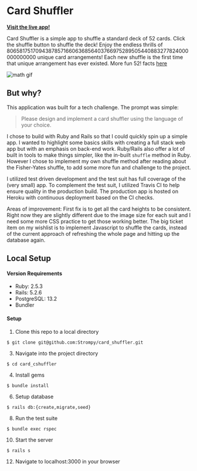 # Card Shuffler




**[Visit the live app!](https://fathomless-peak-62695.herokuapp.com/)**

Card Shuffler is a simple app to shuffle a standard deck of 52 cards. Click the shuffle button to shuffle the deck! Enjoy the endless thrills of 80658175170943878571660636856403766975289505440883277824000000000000 unique card arrangements! Each new shuffle is the first time that unique arrangement has ever existed. More fun 52! facts [here](https://czep.net/weblog/52cards.html)

![math gif](https://media.giphy.com/media/ne3xrYlWtQFtC/giphy.gif)

## But why?
This application was built for a tech challenge. The prompt was simple: 
> Please design and implement a card shuffler using the language of your choice.

I chose to build with Ruby and Rails so that I could quickly spin up a simple app. I wanted to highlight some basics skills with creating a full stack web app but with an emphasis on back-end work. Ruby/Rails also offer a lot of built in tools to make things simpler, like the in-built `shuffle` method in Ruby. However I chose to implement my own shuffle method after reading about the Fisher-Yates shuffle, to add some more fun and challenge to the project.

I utilized test driven development and the test suit has full coverage of the (very small) app. To complement the test suit, I utilized Travis CI to help ensure quality in the production build. The production app is hosted on Heroku with continuous deployment based on the CI checks.

Areas of improvement: First fix is to get all the card heights to be consistent. Right now they are slightly different due to the image size for each suit and I need some more CSS practice to get those working better. The big ticket item on my wishlist is to implement Javascript to shuffle the cards, instead of the current approach of refreshing the whole page and hitting up the database again. 



## Local Setup

#### Version Requirements

* Ruby: 2.5.3
* Rails: 5.2.6
* PostgreSQL: 13.2
* Bundler

#### Setup
1. Clone this repo to a local directory
```
$ git clone git@github.com:Strompy/card_shuffler.git
```
3. Navigate into the project directory 
```
$ cd card_cshuffler
```
4. Install gems 
```
$ bundle install
```
6. Setup database
```
$ rails db:{create,migrate,seed}
```
8. Run the test suite
```
$ bundle exec rspec
```
10. Start the server 
```
$ rails s
```
12. Navigate to localhost:3000 in your browser

